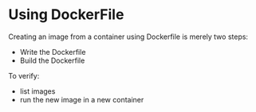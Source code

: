 # Using DockerFile

Creating an image from a container using Dockerfile is merely two steps:

- Write the Dockerfile
- Build the Dockerfile


To verify:

- list images
- run the new image in a new container 


